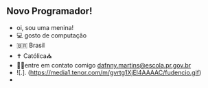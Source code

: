 ## Novo Programador! ##
- oi, sou uma menina!
- 💻 gosto de computação
- 🇧🇷 Brasil
- ✝️ Católica⛪
- 🙋‍♀️entre em contato comigo dafnny.martins@escola.pr.gov.br
- ![.]. (https://media1.tenor.com/m/gvrtg1XjEl4AAAAC/fudencio.gif)
- 
  
